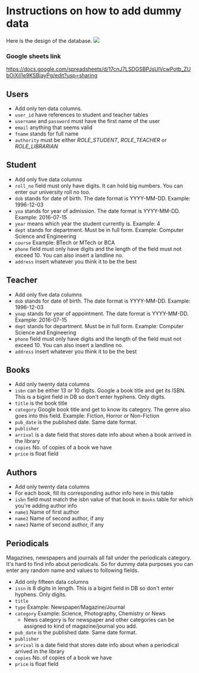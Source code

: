 # Instructions on how to add dummy data

Here is the design of the database. 
![](https://raw.githubusercontent.com/thecoducer/REST-API-Library-Management-System/master/images/db_design.jpg)

### Google sheets link
https://docs.google.com/spreadsheets/d/17cnJ7LSDGSBPJsUlVcwPotb_ZUbOiXiI1e9KSBiayPg/edit?usp=sharing

## Users
- Add only ten data columns.
- `user_id` have references to student and teacher tables
- `username` and `password` must have the first name of the user
- `email` anything that seems valid
- `fname` stands for full name
- `authority` must be either *ROLE_STUDENT*, *ROLE_TEACHER* or *ROLE_LIBRARIAN*

## Student
- Add only five data columns
- `roll_no` field must only have digits. It can hold big numbers. You can enter our university roll no too.
- `dob` stands for date of birth. The date format is YYYY-MM-DD. Example: 1996-12-03
- `yoa` stands for year of admission. The date format is YYYY-MM-DD. Example: 2016-07-15
- `year` means which year the student currently is. Example: 4
- `dept` stands for department. Must be in full form. Example: Computer Science and Engineering
- `course` Example: BTech or MTech or BCA
- `phone` field must only have digits and the length of the field must not exceed 10. You can also insert a landline no.
- `address` insert whatever you think it to be the best

## Teacher
- Add only five data columns
- `dob` stands for date of birth. The date format is YYYY-MM-DD. Example: 1996-12-03
- `yoap` stands for year of appointment. The date format is YYYY-MM-DD. Example: 2016-07-15
- `dept` stands for department. Must be in full form. Example: Computer Science and Engineering
- `phone` field must only have digits and the length of the field must not exceed 10. You can also insert a landline no.
- `address` insert whatever you think it to be the best

## Books
- Add only twenty data columns
- `isbn` can be either 13 or 10 digits. Google a book title and get its ISBN. This is a bigint field in DB so don't enter hyphens. Only digits.
- `title` is the book title
- `category` Google book title and get to know its category. The genre also goes into this field. Example: Fiction, Horror or Non-Fiction
- `pub_date` is the published date. Same date format.
- `publisher`
- `arrival` is a date field that stores date info about when a book arrived in the library
- `copies` No. of copies of a book we have
- `price` is float field

## Authors
- Add only twenty data columns
- For each book, fill its corresponding author info here in this table
- `isbn` field must match the isbn value of that book in `Books`  table for which you're adding author info
- `name1` Name of first author
- `name2` Name of second author, if any
- `name3` Name of second author, if any

## Periodicals
Magazines, newspapers and journals all fall under the periodicals category. It's hard to find info about periodicals. So for dummy data purposes you can enter any random name and values to following fields.
- Add only fifteen data columns
- `issn` is 8 digits in length. This is a bigint field in DB so don't enter hyphens. Only digits.
- `title` 
- `type` Example: Newspaper/Magazine/Journal
- `category` Example: Science, Photography, Chemistry or News
  - News category is for newspaper and other categories can be assigned to kind of magazine/journal you add.
- `pub_date` is the published date. Same date format.
- `publisher`
- `arrival` is a date field that stores date info about when a periodical arrived in the library
- `copies` No. of copies of a book we have
- `price` is float field
